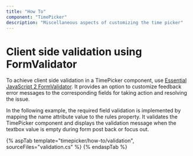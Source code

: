 ```yaml
---
title: "How To"
component: "TimePicker"
description: "Miscellaneous aspects of customizing the time picker"
---
```


# Client side validation using FormValidator

To achieve client side validation in a TimePicker component, use
[Essential JavaScript 2 FormValidator](https://ej2.syncfusion.com/documentation/form-validator). It provides an option to customize feedback error messages to the corresponding
fields for taking action and resolving the issue.

In the following example, the required field validation is implemented by mapping the name attribute
value to the rules property. It validates the TimePicker component and displays the validation
message when the textbox value is empty during form post back or focus out.

{% aspTab template="timepicker/how-to/validation", sourceFiles="validation.cs" %}
{% endaspTab %}